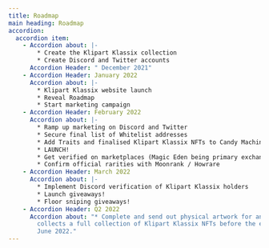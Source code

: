 ```yaml
---
title: Roadmap
main heading: Roadmap
accordion:
  accordion item:
    - Accordion about: |-
        * Create the Klipart Klassix collection
        * Create Discord and Twitter accounts
      Accordion Header: " December 2021"
    - Accordion Header: January 2022
      Accordion about: |-
        * Klipart Klassix website launch
        * Reveal Roadmap
        * Start marketing campaign
    - Accordion Header: February 2022
      Accordion about: |-
        * Ramp up marketing on Discord and Twitter
        * Secure final list of Whitelist addresses
        * Add Traits and finalised Klipart Klassix NFTs to Candy Machine
        * LAUNCH!
        * Get verified on marketplaces (Magic Eden being primary exchange)
        * Confirm official rarities with Moonrank / Howrare
    - Accordion Header: March 2022
      Accordion about: |-
        * Implement Discord verification of Klipart Klassix holders
        * Launch giveaways!
        * Floor sniping giveaways!
    - Accordion Header: Q2 2022
      Accordion about: "* Complete and send out physical artwork for anyone who
        collects a full collection of Klipart Klassix NFTs before the end of
        June 2022."
---
```

